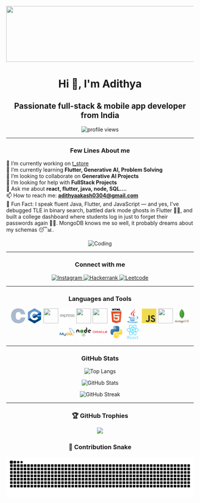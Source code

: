 <!-- GitHub Header Banner -->
<p align="center">
  <img width="1000" height="150" src="https://media1.tenor.com/m/mDPstyGV4qcAAAAC/github.gif" />
</p>

<h1 align="center">Hi 👋, I'm Adithya</h1>
<h2 align="center">Passionate full-stack & mobile app developer from India</h2>

<p align="center">
  <img src="https://komarev.com/ghpvc/?username=adithya-b-03&label=Profile%20views&color=0e75b6&style=flat" alt="profile views" />
</p>

---

<!-- About Me & Coding GIF -->
<h3 align="center">Few Lines About me</h3>
<p align="center">

🔭 I’m currently working on [t_store](https://github.com/Adithya-b-03/t_store_flutter)  
🌱 I’m currently learning **Flutter, Generative AI, Problem Solving**  
👯 I’m looking to collaborate on **Generative AI Projects**  
🤝 I’m looking for help with **FullStack Projects**  
💬 Ask me about **react, flutter, java, node, SQL....**  
📫 How to reach me: **adithyaakash0304@gmail.com**  
🤖 Fun Fact: I speak fluent Java, Flutter, and JavaScript — and yes, I've debugged TLE in binary search, battled dark mode ghosts in Flutter 👻🌙, and built a college dashboard where students log in just to forget their passwords again 🔐😅.
MongoDB knows me so well, it probably dreams about my schemas 😴📊.

  
</p>

<p align="center">
  <img alt="Coding" width="500" src="https://cdn.dribbble.com/userupload/23681047/file/original-d6517f1e2cc5829933ba69ca77010944.gif">
</p>

---

<!-- Socials -->
<h3 align="center">Connect with me</h3>
<p align="center">
  <a href="https://instagram.com/adi_thya_0310" target="_blank">
    <img src="https://raw.githubusercontent.com/rahuldkjain/github-profile-readme-generator/master/src/images/icons/Social/instagram.svg" alt="Instagram" height="30" width="40" />
  </a>
  <a href="https://www.hackerrank.com/adithya_03" target="_blank">
    <img src="https://raw.githubusercontent.com/rahuldkjain/github-profile-readme-generator/master/src/images/icons/Social/hackerrank.svg" alt="Hackerrank" height="30" width="40" />
  </a>
  <a href="https://www.leetcode.com/adithya_0310" target="_blank">
    <img src="https://raw.githubusercontent.com/rahuldkjain/github-profile-readme-generator/master/src/images/icons/Social/leet-code.svg" alt="Leetcode" height="30" width="40" />
  </a>
</p>

---

<!-- Tech Stack -->
<h3 align="center">Languages and Tools</h3>
<p align="center">
  <a href="#"><img src="https://raw.githubusercontent.com/devicons/devicon/master/icons/c/c-original.svg" width="40" height="40" /></a>
  <a href="#"><img src="https://raw.githubusercontent.com/devicons/devicon/master/icons/cplusplus/cplusplus-original.svg" width="40" height="40" /></a>
  <a href="#"><img src="https://www.vectorlogo.zone/logos/dartlang/dartlang-icon.svg" width="40" height="40" /></a>
  <a href="#"><img src="https://raw.githubusercontent.com/devicons/devicon/master/icons/express/express-original-wordmark.svg" width="40" height="40" /></a>
  <a href="#"><img src="https://www.vectorlogo.zone/logos/flutterio/flutterio-icon.svg" width="40" height="40" /></a>
  <a href="#"><img src="https://www.vectorlogo.zone/logos/git-scm/git-scm-icon.svg" width="40" height="40" /></a>
  <a href="#"><img src="https://raw.githubusercontent.com/devicons/devicon/master/icons/html5/html5-original-wordmark.svg" width="40" height="40" /></a>
  <a href="#"><img src="https://raw.githubusercontent.com/devicons/devicon/master/icons/java/java-original.svg" width="40" height="40" /></a>
  <a href="#"><img src="https://raw.githubusercontent.com/devicons/devicon/master/icons/javascript/javascript-original.svg" width="40" height="40" /></a>
  <a href="#"><img src="https://upload.wikimedia.org/wikipedia/commons/2/21/Matlab_Logo.png" width="40" height="40" /></a>
  <a href="#"><img src="https://raw.githubusercontent.com/devicons/devicon/master/icons/mongodb/mongodb-original-wordmark.svg" width="40" height="40" /></a>
  <a href="#"><img src="https://raw.githubusercontent.com/devicons/devicon/master/icons/mysql/mysql-original-wordmark.svg" width="40" height="40" /></a>
  <a href="#"><img src="https://raw.githubusercontent.com/devicons/devicon/master/icons/nodejs/nodejs-original-wordmark.svg" width="40" height="40" /></a>
  <a href="#"><img src="https://raw.githubusercontent.com/devicons/devicon/master/icons/oracle/oracle-original.svg" width="40" height="40" /></a>
  <a href="#"><img src="https://raw.githubusercontent.com/devicons/devicon/master/icons/python/python-original.svg" width="40" height="40" /></a>
  <a href="#"><img src="https://raw.githubusercontent.com/devicons/devicon/master/icons/react/react-original-wordmark.svg" width="40" height="40" /></a>
</p>

---
<!-- GitHub Stats -->
<h3 align="center">GitHub Stats</h3>
<p align="center">
  <img src="https://github-readme-stats.vercel.app/api/top-langs?username=adithya-b-03&show_icons=true&locale=en&layout=compact" alt="Top Langs" />
</p>
<p align="center">
  <img src="https://github-readme-stats.vercel.app/api?username=adithya-b-03&show_icons=true&locale=en" alt="GitHub Stats" />
</p>
<p align="center">
  <img src="https://github-readme-streak-stats.herokuapp.com/?user=adithya-b-03" alt="GitHub Streak" />
</p>

---
<!-- 4 Centered Trophies -->
<h3 align="center">🏆 GitHub Trophies</h3>
<p align="center">
  <img src="https://github-profile-trophy.vercel.app/?username=adithya-b-03&theme=radical&no-frame=true&no-bg=true&margin-w=15&row=1&column=4" />
</p>

<h3 align="center">🐍 Contribution Snake</h3>
<p align="center">
  <img alt="snake gif" src="https://github.com/Adithya-b-03/Adithya-b-03/blob/output/github-contribution-grid-snake.svg" />
</p>
